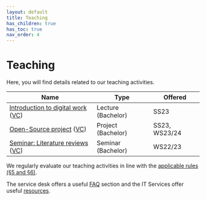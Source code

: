 ```yaml
---
layout: default
title: Teaching
has_children: true
has_toc: true
nav_order: 4
---
```


# Teaching

Here, you will find details related to our teaching activities.

| Name                         | Type               | Offered       |
|------------------------------|--------------------|---------------|
| [Introduction to digital work](https://www.uni-bamberg.de/digital-work/studium/bachelor/introduction-to-digital-work/) ([VC](https://vc.uni-bamberg.de/course/view.php?id=61244)) | Lecture (Bachelor) | SS23          |
| [Open-Source project](https://www.uni-bamberg.de/digital-work/studium/bachelor/wi-projekt-open-source-projekt/) ([VC](https://vc.uni-bamberg.de/course/view.php?id=61245))          | Project (Bachelor) | SS23, WS23/24 |
| [Seminar: Literature reviews](https://www.uni-bamberg.de/digital-work/studium/bachelor/seminar-digital-work/) ([VC](https://vc.uni-bamberg.de/course/view.php?id=58270))  | Seminar (Bachelor) | WS22/23       |

We regularly evaluate our teaching activities in line with the [applicable rules (§5 and §6)](https://www.uni-bamberg.de/fileadmin/www.abt-studium/Rechtsvorschriften/1Organisation/Evaluation%20Lehre%20Studium/180305-O-Sicherung-Qualitaet-Lehre-Studium.pdf).

The service desk offers a useful [FAQ](https://www.uni-bamberg.de/wi/studium/servicedeskwi/faq/) section and the IT Services offer useful [resources](https://www.uni-bamberg.de/its/dienstleistungen/support/ersti-hilfe-paket/).
